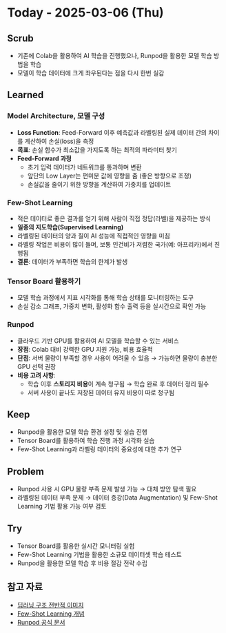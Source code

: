 # Today - 2025-03-06 (Thu)

## Scrub
- 기존에 Colab을 활용하여 AI 학습을 진행했으나, Runpod을 활용한 모델 학습 방법을 학습
- 모델이 학습 데이터에 크게 좌우된다는 점을 다시 한번 실감

## Learned

### Model Architecture, 모델 구성
- **Loss Function**: Feed-Forward 이후 예측값과 라벨링된 실제 데이터 간의 차이를 계산하여 손실(loss)을 측정
- **목표**: 손실 함수가 최소값을 가지도록 하는 최적의 파라미터 찾기
- **Feed-Forward 과정**
  - 초기 입력 데이터가 네트워크를 통과하며 변환
  - 앞단의 Low Layer는 편미분 값에 영향을 줌 (좋은 방향으로 조정)
  - 손실값을 줄이기 위한 방향을 계산하여 가중치를 업데이트

### Few-Shot Learning
- 적은 데이터로 좋은 결과를 얻기 위해 사람이 직접 정답(라벨)을 제공하는 방식
- **일종의 지도학습(Supervised Learning)**
- 라벨링된 데이터의 양과 질이 AI 성능에 직접적인 영향을 미침
- 라벨링 작업은 비용이 많이 들며, 보통 인건비가 저렴한 국가(예: 아프리카)에서 진행됨
- **결론**: 데이터가 부족하면 학습의 한계가 발생

### Tensor Board 활용하기
- 모델 학습 과정에서 지표 시각화를 통해 학습 상태를 모니터링하는 도구
- 손실 감소 그래프, 가중치 변화, 활성화 함수 출력 등을 실시간으로 확인 가능

### Runpod
- 클라우드 기반 GPU를 활용하여 AI 모델을 학습할 수 있는 서비스
- **장점**: Colab 대비 강력한 GPU 지원 가능, 비용 효율적
- **단점**: 서버 물량이 부족할 경우 사용이 어려울 수 있음 → 가능하면 물량이 충분한 GPU 선택 권장
- **비용 고려 사항**:
  - 학습 이후 **스토리지 비용**이 계속 청구됨 → 학습 완료 후 데이터 정리 필수
  - 서버 사용이 끝나도 저장된 데이터 유지 비용이 따로 청구됨

## Keep
- Runpod을 활용한 모델 학습 환경 설정 및 실습 진행
- Tensor Board를 활용하여 학습 진행 과정 시각화 실습
- Few-Shot Learning과 라벨링 데이터의 중요성에 대한 추가 연구

## Problem
- Runpod 사용 시 GPU 물량 부족 문제 발생 가능 → 대체 방안 탐색 필요
- 라벨링된 데이터 부족 문제 → 데이터 증강(Data Augmentation) 및 Few-Shot Learning 기법 활용 가능 여부 검토

## Try
- Tensor Board를 활용한 실시간 모니터링 실험
- Few-Shot Learning 기법을 활용한 소규모 데이터셋 학습 테스트
- Runpod을 활용한 모델 학습 후 비용 절감 전략 수립

## 참고 자료
- [딥러닝 구조 전반적 이미지](https://www.notion.so/1-1aa394a48061812f89c9fe9b7187d332?pvs=21)
- [Few-Shot Learning 개념](https://www.notion.so/1-Few-Shot-Learning-1aa394a48061815cb785c72b3c094c71?pvs=21)
- [Runpod 공식 문서](https://www.runpod.io/)